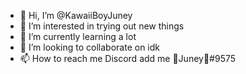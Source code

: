 - 👋 Hi, I’m @KawaiiBoyJuney
- 👀 I’m interested in trying out new things
- 🌱 I’m currently learning a lot
- 💞️ I’m looking to collaborate on idk
- 📫 How to reach me Discord add me 🖤Juney🖤#9575

<!---
KawaiiBoyJuney/KawaiiBoyJuney is a ✨ special ✨ repository because its `README.md` (this file) appears on your GitHub profile.
You can click the Preview link to take a look at your changes.
--->
